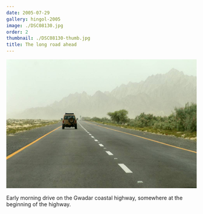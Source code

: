 ```yaml
---
date: 2005-07-29
gallery: hingol-2005
image: ./DSC08130.jpg
order: 2
thumbnail: ./DSC08130-thumb.jpg
title: The long road ahead
---
```


![The long road ahead](./DSC08130.jpg)

Early morning drive on the Gwadar coastal highway, somewhere at the beginning of the highway.